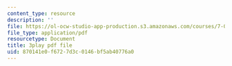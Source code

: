 ```yaml
---
content_type: resource
description: ''
file: https://ol-ocw-studio-app-production.s3.amazonaws.com/courses/7-014-introductory-biology-spring-2005/870141e0f6727d3c0146bf5ab40776a0_rKquepVheyM.pdf
file_type: application/pdf
resourcetype: Document
title: 3play pdf file
uid: 870141e0-f672-7d3c-0146-bf5ab40776a0
---
```

